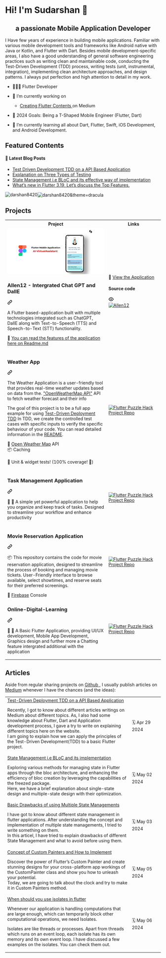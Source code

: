 <h1 align="left">Hi! I'm Sudarshan 👋</h1>
<h2 align="center">a passionate Mobile Application Developer</h3

<h5 align="left">
  I Have few years of experience in building mobile applications. Familiar with various mobile development tools and frameworks like Android native with Java or Kotlin, and Flutter with Dart. Besides mobile development-specific areas, I also have a good understanding of general software engineering practices such as writing clean and maintainable code, conducting the Test-Driven Development (TDD) process, writing tests (unit, instrumental, integration), implementing clean architecture approaches, and design patterns. I always put perfection and high attention to detail in my work.
   </h3>

- 👨🏻‍💻 Flutter Developer

- 🔭 I’m currently working on
    -   <a href= "https://medium.com/@sudarshan.tiwari101">Creating Flutter Contents </a> on Medium

- 🎯 2024 Goals: Being a T-Shaped Mobile Engineer (Flutter, Dart)

- 🌱 I’m currently learning all about Dart, Flutter, Swift, iOS Development, and Android Development. 



<h2 align="left">Featured Contents</h3>
<h4 align="left">📒 Latest Blog Posts</h4>

- [Test Driven Development TDD on a API Based Application](https://medium.com/@sudarshan.tiwari101/day-1-30-daysofmedium-test-driven-development-tdd-on-a-api-based-application-879410af1cd5)
- [Explanation on Three Types of Testing](https://medium.com/@sudarshan.tiwari101/day-2-30-daysofmedium-explanation-on-three-types-of-testing-6f8c86414f5b)
- [State Management i.e BLoC and its effective way of implementation](https://medium.com/@sudarshan.tiwari101/day-3-30-daysofmedium-state-management-i-e-bloc-and-its-effective-way-of-implementation-486050e1c5a5)
- [What’s new in Flutter 3.19, Let’s discuss the Top Features.](https://medium.com/@sudarshan.tiwari101/day-5-30-daysofmedium-whats-new-in-flutter-3-19-let-s-discuss-the-top-features-804ab03c88a5)



<p><img align="left" src="https://github-readme-stats.vercel.app/api/top-langs?username=darshan8420&show_icons=true&locale=en&layout=compact&theme=dracula" alt="darshan8420" /></p>

<p><img align="center" src="https://github-readme-streak-stats.herokuapp.com/?user=darshan8420&" alt="darshan8420&theme=dracula" /></p>

<h2 align="left">Projects</h3>

<table>
  <tbody>
  <tr>
  <th>
  Project
  </th>
  <th width="35%">
Links
</th>
  </tr>
	<tr>
		<td>
<div class="markdown-heading" dir="auto"><img width="600px" src= "https://github.com/darshan8420/Allen12/blob/main/assets/images/FrameAI.png?raw=1" alt="Flutter virtual Assistant" style = "max-width: 100%;"><h3 class="heading-element" dir="auto">Allen12 - Intergrated Chat GPT and DallE</h3><a id="user-content-dashtronaut---slide-puzzle-game" class="anchor" aria-label="Permalink: Dashtronaut - Slide Puzzle Game" href="#dashtronaut---slide-puzzle-game"><svg class="octicon octicon-link" viewBox="0 0 16 16" version="1.1" width="16" height="16" aria-hidden="true"><path d="m7.775 3.275 1.25-1.25a3.5 3.5 0 1 1 4.95 4.95l-2.5 2.5a3.5 3.5 0 0 1-4.95 0 .751.751 0 0 1 .018-1.042.751.751 0 0 1 1.042-.018 1.998 1.998 0 0 0 2.83 0l2.5-2.5a2.002 2.002 0 0 0-2.83-2.83l-1.25 1.25a.751.751 0 0 1-1.042-.018.751.751 0 0 1-.018-1.042Zm-4.69 9.64a1.998 1.998 0 0 0 2.83 0l1.25-1.25a.751.751 0 0 1 1.042.018.751.751 0 0 1 .018 1.042l-1.25 1.25a3.5 3.5 0 1 1-4.95-4.95l2.5-2.5a3.5 3.5 0 0 1 4.95 0 .751.751 0 0 1-.018 1.042.751.751 0 0 1-1.042.018 1.998 1.998 0 0 0-2.83 0l-2.5 2.5a1.998 1.998 0 0 0 0 2.83Z"></path></svg></a></div>
<p dir="auto">
A Flutter based-application built with multiple technologies integrated such as ChatGPT, DallE along with Text-to-Speech (TTS) and Speech-to-Text (STT) functionality. 
</p>
<p dir="auto">📃 <a href="https://github.com/darshan8420/Allen12/blob/main/README.md" rel="nofollow">You can read the features of the application here on Readme.md</a></p>
		</td>
		<td>
		<p dir="auto">🔗 <a href="https://github.com/darshan8420/Allen12" rel="nofollow">View the Application</a></p>
<div class="markdown-heading" dir="auto"><h4 class="heading-element" dir="auto">Source code</h4><a id="user-content-source-code" class="anchor" aria-label="Permalink: Source code" href="#source-code"><svg class="octicon octicon-link" viewBox="0 0 16 16" version="1.1" width="16" height="16" aria-hidden="true"><path d="M8 2c1.981 0 3.671.992 4.933 2.078 1.27 1.091 2.187 2.345 2.637 3.023a1.62 1.62 0 0 1 0 1.798c-.45.678-1.367 1.932-2.637 3.023C11.67 13.008 9.981 14 8 14c-1.981 0-3.671-.992-4.933-2.078C1.797 10.83.88 9.576.43 8.898a1.62 1.62 0 0 1 0-1.798c.45-.677 1.367-1.931 2.637-3.022C4.33 2.992 6.019 2 8 2ZM1.679 7.932a.12.12 0 0 0 0 .136c.411.622 1.241 1.75 2.366 2.717C5.176 11.758 6.527 12.5 8 12.5c1.473 0 2.825-.742 3.955-1.715 1.124-.967 1.954-2.096 2.366-2.717a.12.12 0 0 0 0-.136c-.412-.621-1.242-1.75-2.366-2.717C10.824 4.242 9.473 3.5 8 3.5c-1.473 0-2.825.742-3.955 1.715-1.124.967-1.954 2.096-2.366 2.717ZM8 10a2 2 0 1 1-.001-3.999A2 2 0 0 1 8 10Z"></path></svg></a></div>
<div dir="auto">
  <a href="https://github.com/darshan8420/Allen12">
  <img src="https://github-readme-stats.vercel.app/api/pin/?username=darshan8420&amp;&repo=Allen12&amp;theme=dracula" alt="Allen12" data-canonical-src="https://github-readme-stats.vercel.app/api/pin/?username=darshan8420&amp;&repo=Allen12&amp;theme=dracula" style="max-width: 100%;">
  </a>
</div>
		</td>
	</tr>
	  <tr>
	  <td>
		  <div class="markdown-heading" dir="auto"><h3 class="heading-element" dir="auto">Weather App</h3><a id="user-content-movies-app" class="anchor" aria-label="Permalink: Movies App" href="#movies-app"><svg class="octicon octicon-link" viewBox="0 0 16 16" version="1.1" width="16" height="16" aria-hidden="true"><path d="m7.775 3.275 1.25-1.25a3.5 3.5 0 1 1 4.95 4.95l-2.5 2.5a3.5 3.5 0 0 1-4.95 0 .751.751 0 0 1 .018-1.042.751.751 0 0 1 1.042-.018 1.998 1.998 0 0 0 2.83 0l2.5-2.5a2.002 2.002 0 0 0-2.83-2.83l-1.25 1.25a.751.751 0 0 1-1.042-.018.751.751 0 0 1-.018-1.042Zm-4.69 9.64a1.998 1.998 0 0 0 2.83 0l1.25-1.25a.751.751 0 0 1 1.042.018.751.751 0 0 1 .018 1.042l-1.25 1.25a3.5 3.5 0 1 1-4.95-4.95l2.5-2.5a3.5 3.5 0 0 1 4.95 0 .751.751 0 0 1-.018 1.042.751.751 0 0 1-1.042.018 1.998 1.998 0 0 0-2.83 0l-2.5 2.5a1.998 1.998 0 0 0 0 2.83Z"></path></svg></a></div>
		  <p dir="auto">The Weather Application is a user-friendly tool that provides real-time weather updates based on data from the. <a href="https://openweathermap.org/api" rel="nofollow">"OpenWeatherMap API"</a> API to fetch weather forecast and their info</p>
		  <p dir="auto">
			  The goal of this project is to be a full app example for using <a href="https://testdriven.io/" rel="nofollow">Test-Driven Deployment TDD</a> In TDD, we create the controlled test cases with specific inputs to verify the specific behaviour of your code. You can read detailed information in the <a href="https://github.com/darshan8420/weather_apk">README</a>.
</p><p dir="auto">
🔗 <a href="https://openweathermap.org/api" rel="nofollow">Open Weather Map</a> API
<br>
📦 Caching
</br>
  <br>
🧪 Unit &amp; widget tests! (100% coverage! 🚀)
</br>
</p>
		  <p dir="auto"></p>
		  <p dir="auto"></p>
		  </td>
	  <td>
		  <div dir="auto">
  <a href="https://github.com/darshan8420/weather_apk">
  <img src="https://github-readme-stats.vercel.app/api/pin/?username=darshan8420&amp;repo=weather_apk&amp;theme=dracula" alt="Flutter Puzzle Hack Project Repo" data-canonical-src="https://github-readme-stats.vercel.app/api/pin/?username=darshan8420&amp;repo=weather_apk&amp;theme=dracula" style="max-width: 100%;">
  </a>
</div>
		  </td>
	  </tr>
	<tr>
		<td>
			<div class="markdown-heading" dir="auto"><h3 class="heading-element" dir="auto">Task Management Application</h3><a id="user-content-manarati" class="anchor" aria-label="Permalink: Manarati" href="#manarati"><svg class="octicon octicon-link" viewBox="0 0 16 16" version="1.1" width="16" height="16" aria-hidden="true"><path d="m7.775 3.275 1.25-1.25a3.5 3.5 0 1 1 4.95 4.95l-2.5 2.5a3.5 3.5 0 0 1-4.95 0 .751.751 0 0 1 .018-1.042.751.751 0 0 1 1.042-.018 1.998 1.998 0 0 0 2.83 0l2.5-2.5a2.002 2.002 0 0 0-2.83-2.83l-1.25 1.25a.751.751 0 0 1-1.042-.018.751.751 0 0 1-.018-1.042Zm-4.69 9.64a1.998 1.998 0 0 0 2.83 0l1.25-1.25a.751.751 0 0 1 1.042.018.751.751 0 0 1 .018 1.042l-1.25 1.25a3.5 3.5 0 1 1-4.95-4.95l2.5-2.5a3.5 3.5 0 0 1 4.95 0 .751.751 0 0 1-.018 1.042.751.751 0 0 1-1.042.018 1.998 1.998 0 0 0-2.83 0l-2.5 2.5a1.998 1.998 0 0 0 0 2.83Z"></path></svg></a></div>
			<p dir="auto"> 🎉 🎊 A simple yet powerful application to help you organize and keep track of tasks. Designed to streamline your workflow and enhance productivity</p>
		</td>
		<td>
			<div dir="auto">
  <a href="https://github.com/darshan8420/Task_Management_System-Apk">
  <img src="https://github-readme-stats.vercel.app/api/pin/?username=darshan8420&amp;repo=Task_Management_System-Apk&amp;theme=dracula" alt="Flutter Puzzle Hack Project Repo" data-canonical-src="https://github-readme-stats.vercel.app/api/pin/?username=darshan8420&amp;repo=Task_Management_System-Apkk&amp;theme=dracula" style="max-width: 100%;">
  </a>
</div>
		</td>
	</tr>
		<tr>
			<td>
				<div class="markdown-heading" dir="auto"><h3 class="heading-element" dir="auto">Movie Reservation Application</h3><a id="user-content-fsn---future-syrian-network" class="anchor" aria-label="Permalink: FSN - Future Syrian Network" href="#fsn---future-syrian-network"><svg class="octicon octicon-link" viewBox="0 0 16 16" version="1.1" width="16" height="16" aria-hidden="true"><path d="m7.775 3.275 1.25-1.25a3.5 3.5 0 1 1 4.95 4.95l-2.5 2.5a3.5 3.5 0 0 1-4.95 0 .751.751 0 0 1 .018-1.042.751.751 0 0 1 1.042-.018 1.998 1.998 0 0 0 2.83 0l2.5-2.5a2.002 2.002 0 0 0-2.83-2.83l-1.25 1.25a.751.751 0 0 1-1.042-.018.751.751 0 0 1-.018-1.042Zm-4.69 9.64a1.998 1.998 0 0 0 2.83 0l1.25-1.25a.751.751 0 0 1 1.042.018.751.751 0 0 1 .018 1.042l-1.25 1.25a3.5 3.5 0 1 1-4.95-4.95l2.5-2.5a3.5 3.5 0 0 1 4.95 0 .751.751 0 0 1-.018 1.042.751.751 0 0 1-1.042.018 1.998 1.998 0 0 0-2.83 0l-2.5 2.5a1.998 1.998 0 0 0 0 2.83Z"></path></svg></a></div>
				<p dir="auto"> 📦 This repository contains the code for movie reservation application, designed to streamline the process of booking and managing movie tickets. User-Friendly interface to browse available, select showtimes, and reserve seats for their preferred screenings.</p>
        🔗 <a href="https://firebase.google.com/" rel="nofollow">Firebase</a> Console
			</td>
			<td>
							<div dir="auto">
				<a href="https://github.com/darshan8420/Movie_Reservation_Application">
  <img src="https://github-readme-stats.vercel.app/api/pin/?username=darshan8420&amp;repo=Movie_Reservation_Application&amp;theme=dracula" alt="Flutter Puzzle Hack Project Repo" data-canonical-src="https://github-readme-stats.vercel.app/api/pin/?username=darshan8420&amp;repo=Movie_Reservation_Application&amp;theme=dracula" style="max-width: 100%;">
			</div>
			<div dir="auto">
			</div>
			</td>
		</tr>
		<tr>
			<td>
				<div class="markdown-heading" dir="auto"><h3 class="heading-element" dir="auto">Online-Digital-Learning</h3><a id="user-content-tiptop" class="anchor" aria-label="Permalink: TipTop" href="#tiptop"><svg class="octicon octicon-link" viewBox="0 0 16 16" version="1.1" width="16" height="16" aria-hidden="true"><path d="m7.775 3.275 1.25-1.25a3.5 3.5 0 1 1 4.95 4.95l-2.5 2.5a3.5 3.5 0 0 1-4.95 0 .751.751 0 0 1 .018-1.042.751.751 0 0 1 1.042-.018 1.998 1.998 0 0 0 2.83 0l2.5-2.5a2.002 2.002 0 0 0-2.83-2.83l-1.25 1.25a.751.751 0 0 1-1.042-.018.751.751 0 0 1-.018-1.042Zm-4.69 9.64a1.998 1.998 0 0 0 2.83 0l1.25-1.25a.751.751 0 0 1 1.042.018.751.751 0 0 1 .018 1.042l-1.25 1.25a3.5 3.5 0 1 1-4.95-4.95l2.5-2.5a3.5 3.5 0 0 1 4.95 0 .751.751 0 0 1-.018 1.042.751.751 0 0 1-1.042.018 1.998 1.998 0 0 0-2.83 0l-2.5 2.5a1.998 1.998 0 0 0 0 2.83Z"></path></svg></a></div>
				<p dir="auto"> 🎉 🎊 A Basic Flutter Application, providing UI/UX development, Mobile App Development, Graphics design and further more a Chatting feature intergrated additional with the application</p>
			</td>
			<td>
				<div dir="auto">
				<a href="https://github.com/darshan8420/Online-Digital-Learning">
  <img src="https://github-readme-stats.vercel.app/api/pin/?username=darshan8420&amp;repo=Online-Digital-Learning&amp;theme=dracula" alt="Flutter Puzzle Hack Project Repo" data-canonical-src="https://github-readme-stats.vercel.app/api/pin/?username=darshan8420&amp;repo=Online-Digital-Learning&amp;theme=dracula" style="max-width: 100%;">
			</div>			
			</td>
		</tr>
	</tbody>
</table>

<h2 align="left">Articles</h3>
<p>Aside from regular sharing projects on <a href="https://github.com/" rel="nofollow"> Github </a>, I usually publish articles on <a href="https://medium.com/@sudarshan.tiwari101" rel="nofollow">Medium</a> whenever I have the chances (and the ideas): </p>

<table>
  <tbody>
  <tr>
  <td>
  <a href = "https://medium.com/@sudarshan.tiwari101/day-1-30-daysofmedium-test-driven-development-tdd-on-a-api-based-application-879410af1cd5" rel="nofollow" align="left"> Test-Driven Deployment TDD on a API Based Application </a>
    <p dir= "auto"> Recently, I got to know about different articles writings on Medium about different topics. As, I also had some knowledge about Flutter, Dart and Application development process, I gave a try to write on explaining different topics here on the website. <br> I am going to explain how we can apply the principles of the Test-Driven Development(TDD) to a basic Flutter project. </br></p>
  </td>
  <td width="20%">
🗓 Apr 29 2024
</td>
  </tr>
  <tr>
  <td>
  <a href = "https://medium.com/@sudarshan.tiwari101/day-3-30-daysofmedium-state-management-i-e-bloc-and-its-effective-way-of-implementation-486050e1c5a5" rel="nofollow"> State Management i.e BLoC and its implementation </a>
    <p dir= "auto"> Exploring various methods for managing state in Flutter apps through the bloc architecture, and enhancing the efficiency of bloc creation by leveraging the capabilities of the freezed package.<br> Here, we have a brief explanation about single-state design and multiple-state design with their optimization.</br></p>
  </td>
  <td width="20%">
🗓 May 02 2024
</td>
  </tr>
	<tr>
  <td>
  <a href = "https://medium.com/@sudarshan.tiwari101/day-4-30-daysofmedium-organize-your-global-providers-in-flutter-riverpod-with-mixins-03a1473797dd" rel="nofollow"> Basic Drawbacks of using Multiple State Managements</a>
    <p dir= "auto"> I have got to know about different state management in flutter applications. After understanding the concept and implementation of multiple state managements, I tried to write something on them. <br>In this articel, I have tried to explain drawbacks of different State Management and what to avoid before using them. </br></p>
  </td>
  <td width="20%">
🗓 May 03 2024
</td>
  </tr>
	<tr>
  <td>
  <a href = "https://medium.com/@sudarshan.tiwari101/day-6-30-daysofmedium-concept-of-custom-painters-and-how-to-implement-them-47437319f733" rel="nofollow"> Concept of Custom Painters and How to Implement</a>
    <p dir= "auto">Discover the power of Flutter’s Custom Painter and create stunning designs for your cross-platform app workings of the CustomPainter class and show you how to unleash your potential.<br> Today, we are going to talk about the clock and try to make it in Custom Painters method.</br></p>
  </td>
  <td width="20%">
🗓 May 05 2024
</td>
  </tr>
	<tr>
  <td>
  <a href = "https://medium.com/@sudarshan.tiwari101/day-30-daysofmedium-when-should-you-use-isolates-in-flutter-bd682deb8535" rel="nofollow"> When should you use isolates in flutter</a>
    <p dir= "auto">Whenever our application is handling computations that are large enough, which can temporarily block other computational operations, we need Isolates. 

Isolates are like threads or processes. Apart from threads which runs on an event loop, each isolate has its own memory and its own event loop. I have discussed a few examples on the isolates. You can check them out. </br></p>
  </td>
  <td width="20%">
🗓 May 06 2024
</td>
  </tr>
</table>
